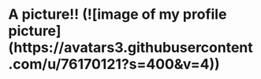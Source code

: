 <h1> A picture!!
 (![image of my profile picture](https://avatars3.githubusercontent.com/u/76170121?s=400&v=4))
